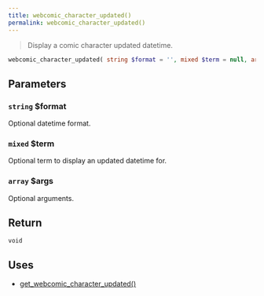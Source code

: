 ```yaml
---
title: webcomic_character_updated()
permalink: webcomic_character_updated()
---
```


> Display a comic character updated datetime.

```php
webcomic_character_updated( string $format = '', mixed $term = null, array $args = [] ) : void
```

## Parameters

### `string` $format
Optional datetime format.

### `mixed` $term
Optional term to display an updated datetime for.

### `array` $args
Optional arguments.

## Return

`void`

## Uses
- [get_webcomic_character_updated()](get_webcomic_character_updated())
